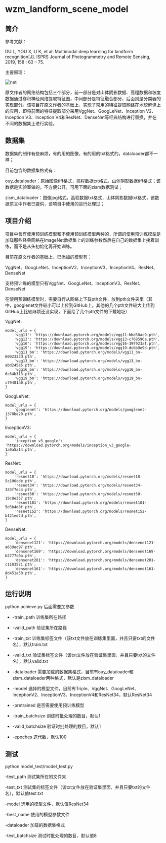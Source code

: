 # wzm_landform_scene_model
## 简介

参考文献：

 DU L, YOU X, LI K, et al. Multi­modal deep learning for landform recognition[J]. ISPRS Journal of Photogrammetry and Remote Sensing, 2019, 158 : 63 – 75.

主要原理：

![net](https://github.com/lover-520/wzm_landform_scene_model/blob/main/images/net.png)

原文作者的网络结构包括三个部分，前一部分是对山体阴影数据、高程数据和坡度数据通过卷积神经网络提取特征图，中间部分是特征融合部分，后面则是分类器的实现部分。该项目在原文作者的基础上，实现了常用的特征提取网络在地貌解译上的应用，即将前面的特征提取部分采用VggNet、GoogLeNet、Inception V2、Inception V3、Inception V4和ResNet、DenseNet等经典结构进行替换，并在不同的数据集上进行实验。

## 数据集

数据集的制作有些麻烦，有的用的图像，有的用的txt格式的，dataloader都不一样；

目前包含的数据集格式有：

ouy_dataloader：原始图像tiff格式，高程数据txt格式，山体阴影数据tiff格式；该数据是实验室做的，不方便公开，可用下面的zism数据测试；

zism_dataloader：图像jpg格式，高程数据txt格式，山体阴影数据txt格式，该数据原文中作者已提供，该项目中使用的进行处理过；

## 项目介绍

项目中含有使用预训练模型和不使用预训练模型两种的，所谓的使用预训练模型是加载那些经典网络在ImageNet数据集上的训练参数然后在自己的数据集上接着训练，而不是从头初始化再开始训练。

目前在原文作者的基础上，已添加的模型有：

VggNet、GoogLeNet、InceptionV2、InceptionV3、InceptionV4、ResNet、DenseNet

支持预训练的模型只有VggNet、GoogLeNet、InceptionV3、ResNet、DenseNet

在使用预训练模型时，需要自行从网络上下载pth文件，放到pth文件夹里（其中，googlenet文件较小可以上传到GitHub上，其他的几个pth文件较大上传到GitHub上比较麻烦还没实现，下面给了几个pth文件的下载地址）

VggNet: 

```
model_urls = {
    'vgg11': 'https://download.pytorch.org/models/vgg11-bbd30ac9.pth',
    'vgg13': 'https://download.pytorch.org/models/vgg13-c768596a.pth',
    'vgg16': 'https://download.pytorch.org/models/vgg16-397923af.pth',
    'vgg19': 'https://download.pytorch.org/models/vgg19-dcbb9e9d.pth',
    'vgg11_bn': 'https://download.pytorch.org/models/vgg11_bn-6002323d.pth',
    'vgg13_bn': 'https://download.pytorch.org/models/vgg13_bn-abd245e5.pth',
    'vgg16_bn': 'https://download.pytorch.org/models/vgg16_bn-6c64b313.pth',
    'vgg19_bn': 'https://download.pytorch.org/models/vgg19_bn-c79401a0.pth',
}
```

GoogLeNet: 

```
model_urls = {
    'googlenet': 'https://download.pytorch.org/models/googlenet-1378be20.pth',
}
```

InceptionV3: 

```
model_urls = {
    'inception_v3_google': 'https://download.pytorch.org/models/inception_v3_google-1a9a5a14.pth',
}
```

ResNet: 

```
model_urls = {
    'resnet18': 'https://download.pytorch.org/models/resnet18-5c106cde.pth',
    'resnet34': 'https://download.pytorch.org/models/resnet34-333f7ec4.pth',
    'resnet50': 'https://download.pytorch.org/models/resnet50-19c8e357.pth',
    'resnet101': 'https://download.pytorch.org/models/resnet101-5d3b4d8f.pth',
    'resnet152': 'https://download.pytorch.org/models/resnet152-b121ed2d.pth',
}
```

DenseNet:

```
model_urls = {
    'densenet121': 'https://download.pytorch.org/models/densenet121-a639ec97.pth',
    'densenet169': 'https://download.pytorch.org/models/densenet169-b2777c0a.pth',
    'densenet201': 'https://download.pytorch.org/models/densenet201-c1103571.pth',
    'densenet161': 'https://download.pytorch.org/models/densenet161-8d451a50.pth',
}
```



## 运行说明

python achieve.py  后面需要加参数

- -train_path  训练集所在路径

- -valid_path  验证集所在路径

- -train_txt  训练集标签文件（该txt文件放在训练集里面，并且只要txt的文件名），默认train.txt

- -valid_txt  验证集标签文件（该txt文件放在验证集里面，并且只要txt的文件名），默认valid.txt

- -dataloader  需要加载的数据集格式，目前有ouy_dataloader和zism_dataloader两种格式，默认是zism_dataloader
- -model 选择的模型文件，目前有Triple、VggNet、GoogLeNet、InceptionV2、InceptionV3、InceptionV4和ResNet34，默认ResNet34
- -pretrained 是否需要使用预训练模型
- -train_batchsize  训练时批处理的数目，默认1
- -valid_batchsize  验证时批处理的数目，默认1

- -epoches 迭代数，默认100

## 测试

python model_test/model_test.py

-test_path  测试集所在的文件夹

-test_txt  测试集的标签文件（该txt文件放在验证集里面，并且只要txt的文件名），默认值test.txt

-model  选用的模型文件，默认值ResNet34

-best_name  使用的模型参数文件

-dataloader  加载的数据集格式

-test_batchsize  测试时批处理的数目，默认值8